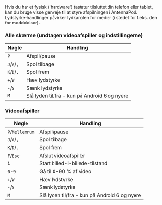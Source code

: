 Hvis du har et fysisk ('hardware') tastatur tilsluttet din telefon eller tablet, kan du bruge visse genveje til at styre afspilningen i AntennaPod. Lydstyrke-handlinger påvirker lydkanalen for medier (i stedet for f.eks. den for meddelelser).

### Alle skærme (undtagen videoafspiller og indstillingerne)

| Nøgle | Handling |
| --- | --- |
| `P` | Afspil/pause |
| `J`/`A`/`,` | Spol tilbage |
| `K`/`D`/`.` | Spol frem |
| `+`/`W` | Hæv lydstyrke |
| `-`/`S` | Sænk lydstyrke |
| `M` | Slå lyden til/fra - kun på Android 6 og nyere |

### Videoafspiller

| Nøgle | Handling |
| --- | --- |
| `P`/`Mellemrum` | Afspil/pause |
| `J`/`A`/`,` | Spol tilbage |
| `K`/`D`/`.` | Spol frem |
| `F`/`Esc` | Afslut videoafspiller |
| `i` | Start billed-i-billede-tilstand |
| `0`-`9` | Gå til 0-90 % af video |
| `+`/`W` | Hæv lydstyrke |
| `-`/`S` | Sænk lydstyrke |
| `M` | Slå lyden til/fra - kun på Android 6 og nyere |
